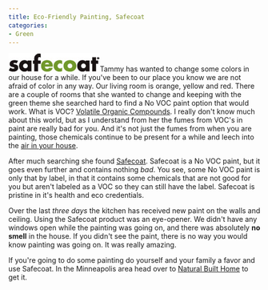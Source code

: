 ```yaml
---
title: Eco-Friendly Painting, Safecoat
categories:
- Green
---
```


[![head_logo.jpg](/assets/posts/2008/head-logo.jpg)](http://www.afmsafecoat.com/)Tammy has wanted to change some colors in our house for a while. If you've been to our place you know we are not afraid of color in any way. Our living room is orange, yellow and red.
There are a couple of rooms that she wanted to change and keeping with the green theme she searched hard to find a No VOC paint option that would work. What is VOC? [Volatile Organic Compounds](http://en.wikipedia.org/wiki/Volatile_organic_compound). I really don't know much about this world, but as I understand from her the fumes from VOC's in paint are really bad for you. And it's not just the fumes from when you are painting, those chemicals continue to be present for a while and leech into the [air in your house](http://en.wikipedia.org/wiki/Sick_building_syndrome).

After much searching she found [Safecoat](). Safecoat is a No VOC paint, but it goes even further and contains nothing _bad_. You see, some No VOC paint is only that by label, in that it contains some chemicals that are not good for you but aren't labeled as a VOC so they can still have the label. Safecoat is pristine in it's health and eco credentials.

Over the last _three days_ the kitchen has received new paint on the walls and ceiling. Using the Safecoat product was an eye-opener. We didn't have any windows open while the painting was going on, and there was absolutely **no smell** in the house. If you didn't see the paint, there is no way you would know painting was going on. It was really amazing.

If you're going to do some painting do yourself and your family a favor and use Safecoat. In the Minneapolis area head over to [Natural Built Home](http://www.naturalbuilthome.com/) to get it.
